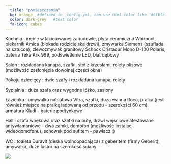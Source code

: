 ```yaml
---
  title: "pomieszczenia"
  bg: orange  #defined in _config.yml, can use html color like '#0fbfcf'
  color: dark-grey   #text color
  fa-icon: cubes
---
```

Kuchnia
: meble w lakierowanej zabudowie, płyta ceramiczna Whirpool, piekarnik Amica (blokada rodzicielska drzwi), zmywarka Siemens (szuflada na sztućce), zlewozmywak granitowy Schock Cristadur Mono D-100 Polaris, bateria Teka Ark 999, podświetlenie LED, blat dębowy

Salon
: rozkładana kanapa, szafki, stół z krzesłami, rolety plisowe (możliwość zasłonięcia dowolnej części okna)

Pokoju dziecięcy
: dwie szafy i rozkładana kanapa, rolety

Sypialnia
: duża szafa oraz wygodne łóżko, zasłony

Łazienka
: umywalka nablatowa Vitra, szafki, duża wanna Roca, pralka (jest również miejsce na pralkę ładowaną od przodu - szerokości 60 cm), armatura Kludi - baterie podtynkowe

Hall
: szafa wnękowa oraz szafki na buty, drzwi wejściowe atestowane antywłamaniowe - dwa zamki, domofon (możliwość instalacji wideodomofonu), schowek pod sufitem - pawlacz ;)

WC
: toaleta Duravit (deska wolnoopadająca) z geberitem (firmy Geberit), umywalka, duże lustro na szerokość ściany

<div class="row">
<img src="{{ "/img/mieszkanie/na_woli_191.png" | prepend: site.baseurl }}" class="imga">
</div>
